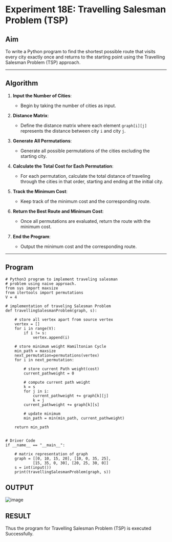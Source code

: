 # Experiment 18E: Travelling Salesman Problem (TSP)

## Aim
To write a Python program to find the shortest possible route that visits every city exactly once and returns to the starting point using the Travelling Salesman Problem (TSP) approach.

---

## Algorithm

1. **Input the Number of Cities**:
   - Begin by taking the number of cities as input.
   
2. **Distance Matrix**:
   - Define the distance matrix where each element `graph[i][j]` represents the distance between city `i` and city `j`.

3. **Generate All Permutations**:
   - Generate all possible permutations of the cities excluding the starting city.
   
4. **Calculate the Total Cost for Each Permutation**:
   - For each permutation, calculate the total distance of traveling through the cities in that order, starting and ending at the initial city.
   
5. **Track the Minimum Cost**:
   - Keep track of the minimum cost and the corresponding route.

6. **Return the Best Route and Minimum Cost**:
   - Once all permutations are evaluated, return the route with the minimum cost.

7. **End the Program**:
   - Output the minimum cost and the corresponding route.

---

## Program
```
# Python3 program to implement traveling salesman
# problem using naive approach.
from sys import maxsize
from itertools import permutations
V = 4

# implementation of traveling Salesman Problem
def travellingSalesmanProblem(graph, s):

	# store all vertex apart from source vertex
	vertex = []
	for i in range(V):
		if i != s:
			vertex.append(i)

	# store minimum weight Hamiltonian Cycle
	min_path = maxsize
	next_permutation=permutations(vertex)
	for i in next_permutation:

		# store current Path weight(cost)
		current_pathweight = 0

		# compute current path weight
		k = s
		for j in i:
			current_pathweight += graph[k][j]
			k = j
		current_pathweight += graph[k][s]

		# update minimum
		min_path = min(min_path, current_pathweight)
		
	return min_path


# Driver Code
if __name__ == "__main__":

	# matrix representation of graph
	graph = [[0, 10, 15, 20], [10, 0, 35, 25],
			[15, 35, 0, 30], [20, 25, 30, 0]]
	s = int(input())
	print(travellingSalesmanProblem(graph, s))

```

## OUTPUT
![image](https://github.com/user-attachments/assets/2f190e83-b696-4c9d-82d6-28dd314b44b7)


## RESULT
Thus the program for Travelling Salesman Problem (TSP) is executed Successfully.
